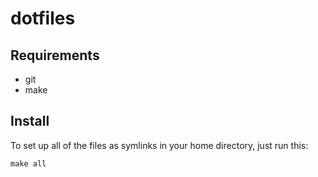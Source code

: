 # dotfiles

## Requirements

* git
* make

## Install

To set up all of the files as symlinks in your home directory, just run this:

```
make all
```
